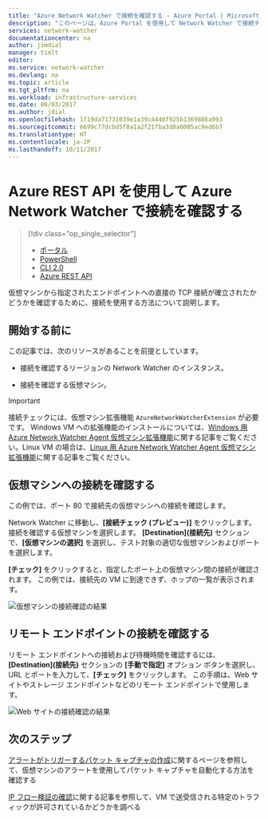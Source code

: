 ```yaml
---
title: "Azure Network Watcher で接続を確認する - Azure Portal | Microsoft Docs"
description: "このページは、Azure Portal を使用して Network Watcher で接続チェックを使用する方法について説明します。"
services: network-watcher
documentationcenter: na
author: jimdial
manager: timlt
editor: 
ms.service: network-watcher
ms.devlang: na
ms.topic: article
ms.tgt_pltfrm: na
ms.workload: infrastructure-services
ms.date: 08/03/2017
ms.author: jdial
ms.openlocfilehash: 1f19da71731039e1a39c4440f925b1369886a993
ms.sourcegitcommit: 6699c77dcbd5f8a1a2f21fba3d0a0005ac9ed6b7
ms.translationtype: HT
ms.contentlocale: ja-JP
ms.lasthandoff: 10/11/2017
---
```

# <a name="check-connectivity-with-azure-network-watcher-using-the-azure-portal"></a>Azure REST API を使用して Azure Network Watcher で接続を確認する

> [!div class="op_single_selector"]
> - [ポータル](network-watcher-connectivity-portal.md)
> - [PowerShell](network-watcher-connectivity-powershell.md)
> - [CLI 2.0](network-watcher-connectivity-cli.md)
> - [Azure REST API](network-watcher-connectivity-rest.md)

仮想マシンから指定されたエンドポイントへの直接の TCP 接続が確立されたかどうかを確認するために、接続を使用する方法について説明します。

## <a name="before-you-begin"></a>開始する前に

この記事では、次のリソースがあることを前提としています。

* 接続を確認するリージョンの Network Watcher のインスタンス。

* 接続を確認する仮想マシン。

> [!IMPORTANT]
> 接続チェックには、仮想マシン拡張機能 `AzureNetworkWatcherExtension` が必要です。 Windows VM への拡張機能のインストールについては、[Windows 用 Azure Network Watcher Agent 仮想マシン拡張機能](../virtual-machines/windows/extensions-nwa.md)に関する記事をご覧ください。Linux VM の場合は、[Linux 用 Azure Network Watcher Agent 仮想マシン拡張機能](../virtual-machines/linux/extensions-nwa.md)に関する記事をご覧ください。

## <a name="check-connectivity-to-a-virtual-machine"></a>仮想マシンへの接続を確認する

この例では、ポート 80 で接続先の仮想マシンへの接続を確認します。

Network Watcher に移動し、**[接続チェック (プレビュー)]** をクリックします。 接続を確認する仮想マシンを選択します。 **[Destination]\(接続先\)** セクションで、**[仮想マシンの選択]** を選択し、テスト対象の適切な仮想マシンおよびポートを選択します。

**[チェック]** をクリックすると、指定したポート上の仮想マシン間の接続が確認されます。 この例では、接続先の VM に到達できず、ホップの一覧が表示されます。

![仮想マシンの接続確認の結果][1]

## <a name="check-remote-endpoint-connectivity"></a>リモート エンドポイントの接続を確認する

リモート エンドポイントへの接続および待機時間を確認するには、**[Destination]\(接続先\)** セクションの **[手動で指定]** オプション ボタンを選択し、URL とポートを入力して、**[チェック]** をクリックします。  この手順は、Web サイトやストレージ エンドポイントなどのリモート エンドポイントで使用します。

![Web サイトの接続確認の結果][2]

## <a name="next-steps"></a>次のステップ

[アラートがトリガーするパケット キャプチャの作成](network-watcher-alert-triggered-packet-capture.md)に関するページを参照して、仮想マシンのアラートを使用してパケット キャプチャを自動化する方法を確認する

[IP フロー検証の確認](network-watcher-check-ip-flow-verify-portal.md)に関する記事を参照して、VM で送受信される特定のトラフィックが許可されているかどうかを調べる

[1]: ./media/network-watcher-connectivity-portal/figure1.png
[2]: ./media/network-watcher-connectivity-portal/figure2.png
